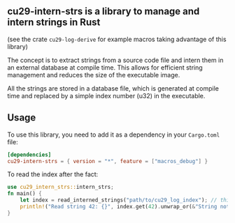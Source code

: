 ## cu29-intern-strs is a library to manage and intern strings in Rust

(see the crate `cu29-log-derive` for example macros taking advantage of this library)

The concept is to extract strings from a source code file and intern them in an external database at compile time.
This allows for efficient string management and reduces the size of the executable image.

All the strings are stored in a database file, which is generated at compile time and replaced by a simple index
number (u32) in the executable.

## Usage

To use this library, you need to add it as a dependency in your `Cargo.toml` file:

```toml
[dependencies]
cu29-intern-strs = { version = "*", feature = ["macros_debug"] }
```

To read the index after the fact:

```rust 
use cu29_intern_strs::intern_strs;
fn main() {
    let index = read_interned_strings("path/to/cu29_log_index"); // this file is generated at compile time
    println!("Read string 42: {}", index.get(42).unwrap_or(&"String not found"));
}
```